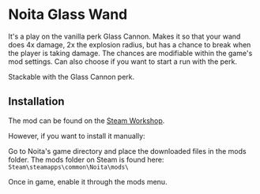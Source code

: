 # Noita Glass Wand
It's a play on the vanilla perk Glass Cannon. Makes it so that your wand does 4x damage, 2x the explosion radius,
but has a chance to break when the player is taking damage. The chances are modifiable within the game's mod settings.
Can also choose if you want to start a run with the perk.

Stackable with the Glass Cannon perk.

## Installation
The mod can be found on the [Steam Workshop](https://steamcommunity.com/sharedfiles/filedetails/?id=3228048249).

However, if you want to install it manually:

Go to Noita's game directory and place the downloaded files in the mods folder.
The mods folder on Steam is found here:
`Steam\steamapps\common\Noita\mods\`

Once in game, enable it through the mods menu.